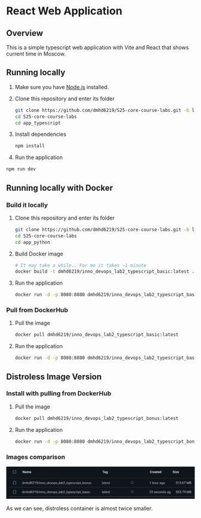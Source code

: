 # React Web Application

## Overview

This is a simple typescript web application with Vite and React that shows current time in Moscow.

## Running locally

1. Make sure you have [Node.js](https://nodejs.org/en) installed.

2. Clone this repository and enter its folder

    ```bash
    git clone https://github.com/dmhd6219/S25-core-course-labs.git -b lab1
    cd S25-core-course-labs
    cd app_typescript
    ```

3. Install dependencies

    ```bash
    npm install
    ```

4. Run the application

```bash
npm run dev
```

## Running locally with Docker

### Build it locally

1. Clone this repository and enter its folder
    ```bash
    git clone https://github.com/dmhd6219/S25-core-course-labs.git -b lab1
    cd S25-core-course-labs
    cd app_python
    ```

2. Build Docker image
   ```bash
   # It may take a while.. For me it takes ~1 minute
   docker build -t dmhd6219/inno_devops_lab2_typescript_basic:latest .
   ```

3. Run the application
   ```bash
   docker run -d -p 8080:8080 dmhd6219/inno_devops_lab2_typescript_basic:latest
   ```

### Pull from DockerHub

1. Pull the image
   ```bash
   docker pull dmhd6219/inno_devops_lab2_typescript_basic:latest
   ```

2. Run the application

   ```bash
   docker run -d -p 8080:8080 dmhd6219/inno_devops_lab2_typescript_basic:latest
   ```
   
## Distroless Image Version

### Install with pulling from DockerHub

1. Pull the image
   ```bash
   docker pull dmhd6219/inno_devops_lab2_typescript_bonus:latest
   ```

2. Run the application

   ```bash
   docker run -d -p 8080:8080 dmhd6219/inno_devops_lab2_typescript_bonus:latest
   ```

### Images comparison

![Images size comparison](sizes.png)

As we can see, distroless container is almost twice smaller.